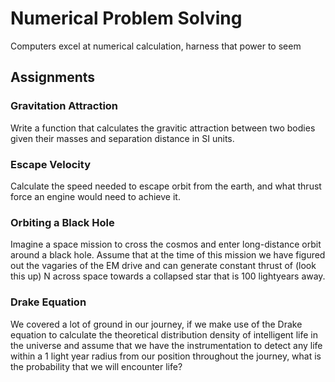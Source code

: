 # Numerical Problem Solving

Computers excel at numerical calculation, harness that power to seem

## Assignments

### Gravitation Attraction

Write a function that calculates the gravitic attraction between two bodies
given their masses and separation distance in SI units.

### Escape Velocity

Calculate the speed needed to escape orbit from the earth, and what thrust force
an engine would need to achieve it.

### Orbiting a Black Hole

Imagine a space mission to cross the cosmos and enter long-distance orbit around
a black hole. Assume that at the time of this mission we have figured out the
vagaries of the EM drive and can generate constant thrust of (look this up) N across
space towards a collapsed star that is 100 lightyears away.

### Drake Equation

We covered a lot of ground in our journey, if we make use of the Drake equation
to calculate the theoretical distribution density of intelligent life in the
universe and assume that we have the instrumentation to detect any life within a
1 light year radius from our position throughout the journey, what is the
probability that we will encounter life?

